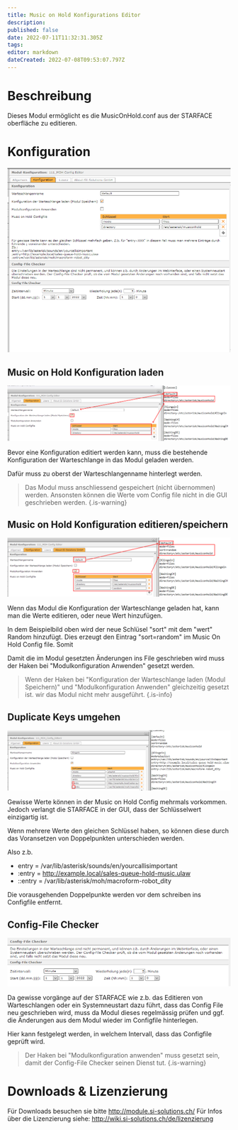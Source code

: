 ```yaml
---
title: Music on Hold Konfigurations Editor
description: 
published: false
date: 2022-07-11T11:32:31.305Z
tags: 
editor: markdown
dateCreated: 2022-07-08T09:53:07.797Z
---
```


# Beschreibung
Dieses Modul ermöglicht es die MusicOnHold.conf aus der STARFACE oberfläche zu editieren.

# Konfiguration

![config.png](/uploads/music-on-hold-config-editor/config.png)

## Music on Hold Konfiguration laden

![loadconfig.png](/uploads/music-on-hold-config-editor/loadconfig.png)

Bevor eine Konfiguration editiert werden kann, muss die bestehende Konfiguration der Warteschlange in das Modul geladen werden.

Dafür muss zu oberst der Warteschlangenname hinterlegt werden.

> Das Modul muss anschliessend gespeichert (nicht übernommen) werden. Ansonsten können die Werte vom Config file nicht in die GUI geschrieben werden.
{.is-warning}

## Music on Hold Konfiguration editieren/speichern
![writeconfig.png](/uploads/music-on-hold-config-editor/writeconfig.png)

Wenn das Modul die Konfiguration der Warteschlange geladen hat, kann man die Werte editieren, oder neue Wert hinzufügen.

In dem Beispielbild oben wird der neue Schlüsel "sort" mit dem "wert" Random hinzufügt. 
Dies erzeugt den Eintrag "sort=random" im Music On Hold Config file. Somit

Damit die im Modul gesetzten Änderungen ins File geschrieben wird muss der Haken bei "Modulkonfiguration Anwenden" gesetzt werden.

> Wenn der Haken bei "Konfiguration der Warteschlange laden (Modul Speichern)" und "Modulkonfiguration Anwenden" gleichzeitig gesetzt ist. wir das Modul nicht mehr ausgeführt.
{.is-info}

## Duplicate Keys umgehen

![keyduplicate.png](/uploads/music-on-hold-config-editor/keyduplicate.png)

Gewisse Werte können in der Music on Hold Config mehrmals vorkommen. Jedoch verlangt die STARFACE in der GUI, dass der Schlüsselwert einzigartig ist.

Wenn mehrere Werte den gleichen Schlüssel haben, so können diese durch das Voransetzen von Doppelpunkten unterschieden werden.

Also z.b.

- entry = /var/lib/asterisk/sounds/en/yourcallisimportant
- :entry = http://example.local/sales-queue-hold-music.ulaw
- ::entry = /var/lib/asterisk/moh/macroform-robot_dity

Die vorausgehenden Doppelpunkte werden vor dem schreiben ins Configfile entfernt.

## Config-File Checker
![configfilechecker.png](/uploads/music-on-hold-config-editor/configfilechecker.png)

Da gewisse vorgänge auf der STARFACE wie z.b. das Editieren von Warteschlangen oder ein Systemneustart dazu führt, dass das Config File neu geschrieben wird, muss da Modul dieses regelmässig prüfen und ggf. die Änderungen aus dem Modul wieder im Configfile hinterlegen.

Hier kann festgelegt werden, in welchem Intervall, dass das Configfile geprüft wird.

> Der Haken bei "Modulkonfiguration anwenden" muss gesetzt sein, damit der Config-File Checker seinen Dienst tut.
{.is-warning}

# Downloads & Lizenzierung
Für Downloads besuchen sie bitte http://module.si-solutions.ch/
Für Infos über die Lizenzierung siehe: http://wiki.si-solutions.ch/de/lizenzierung